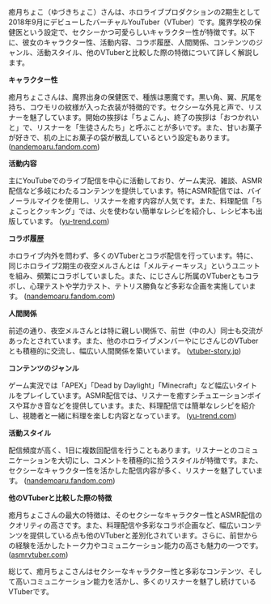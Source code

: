 癒月ちょこ（ゆづきちょこ）さんは、ホロライブプロダクションの2期生として2018年9月にデビューしたバーチャルYouTuber（VTuber）です。魔界学校の保健医という設定で、セクシーかつ可愛らしいキャラクター性が特徴です。以下に、彼女のキャラクター性、活動内容、コラボ履歴、人間関係、コンテンツのジャンル、活動スタイル、他のVTuberと比較した際の特徴について詳しく解説します。

**キャラクター性**

癒月ちょこさんは、魔界出身の保健医で、種族は悪魔です。黒い角、翼、尻尾を持ち、コウモリの紋様が入った衣装が特徴的です。セクシーな外見と声で、リスナーを魅了しています。開始の挨拶は「ちょこん」、終了の挨拶は「おつかれいと」で、リスナーを「生徒さんたち」と呼ぶことが多いです。また、甘いお菓子が好きで、机の上にお菓子の袋が散乱しているという設定もあります。 ([nandemoaru.fandom.com](https://nandemoaru.fandom.com/ja/wiki/%E7%99%92%E6%9C%88%E3%81%A1%E3%82%87%E3%81%93?utm_source=openai))

**活動内容**

主にYouTubeでのライブ配信を中心に活動しており、ゲーム実況、雑談、ASMR配信など多岐にわたるコンテンツを提供しています。特にASMR配信では、バイノーラルマイクを使用し、リスナーを癒す内容が人気です。また、料理配信「ちょこっとクッキング」では、火を使わない簡単なレシピを紹介し、レシピ本も出版しています。 ([yu-trend.com](https://yu-trend.com/20472.html?utm_source=openai))

**コラボ履歴**

ホロライブ内外を問わず、多くのVTuberとコラボ配信を行っています。特に、同じホロライブ2期生の夜空メルさんとは「メルティーキッス」というユニットを組み、頻繁にコラボしていました。また、にじさんじ所属のVTuberともコラボし、心理テストや学力テスト、テトリス勝負など多彩な企画を実施しています。 ([nandemoaru.fandom.com](https://nandemoaru.fandom.com/ja/wiki/%E7%99%92%E6%9C%88%E3%81%A1%E3%82%87%E3%81%93?utm_source=openai))

**人間関係**

前述の通り、夜空メルさんとは特に親しい関係で、前世（中の人）同士も交流があったとされています。また、他のホロライブメンバーやにじさんじのVTuberとも積極的に交流し、幅広い人間関係を築いています。 ([vtuber-story.jp](https://vtuber-story.jp/yuzukichoco-nakanohito/?utm_source=openai))

**コンテンツのジャンル**

ゲーム実況では「APEX」「Dead by Daylight」「Minecraft」など幅広いタイトルをプレイしています。ASMR配信では、リスナーを癒すシチュエーションボイスや耳かき音などを提供しています。また、料理配信では簡単なレシピを紹介し、視聴者と一緒に料理を楽しむ内容となっています。 ([yu-trend.com](https://yu-trend.com/20472.html?utm_source=openai))

**活動スタイル**

配信頻度が高く、1日に複数回配信を行うこともあります。リスナーとのコミュニケーションを大切にし、コメントを積極的に拾うスタイルが特徴です。また、セクシーなキャラクター性を活かした配信内容が多く、リスナーを魅了しています。 ([nandemoaru.fandom.com](https://nandemoaru.fandom.com/ja/wiki/%E7%99%92%E6%9C%88%E3%81%A1%E3%82%87%E3%81%93?utm_source=openai))

**他のVTuberと比較した際の特徴**

癒月ちょこさんの最大の特徴は、そのセクシーなキャラクター性とASMR配信のクオリティの高さです。また、料理配信や多彩なコラボ企画など、幅広いコンテンツを提供している点も他のVTuberと差別化されています。さらに、前世からの経験を活かしたトーク力やコミュニケーション能力の高さも魅力の一つです。 ([asmrvtuber.com](https://asmrvtuber.com/choco-yuzuki/?utm_source=openai))

総じて、癒月ちょこさんはセクシーなキャラクター性と多彩なコンテンツ、そして高いコミュニケーション能力を活かし、多くのリスナーを魅了し続けているVTuberです。 
